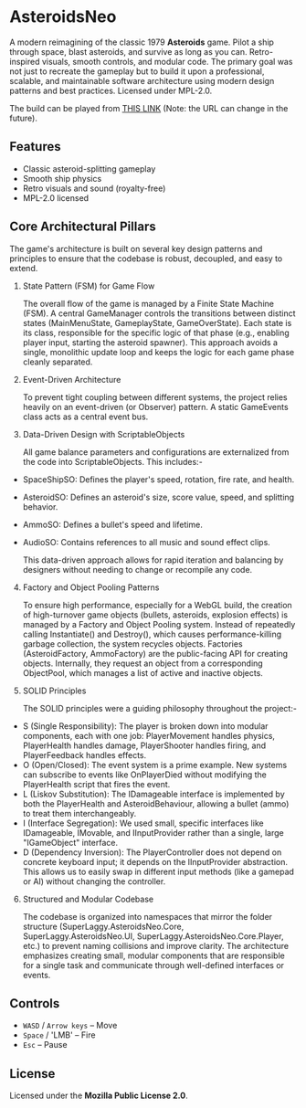 # AsteroidsNeo
A modern reimagining of the classic 1979 **Asteroids** game. Pilot a ship through space, blast asteroids, and survive as long as you can. Retro-inspired visuals, smooth controls, and modular code. The primary goal was not just to recreate the gameplay but to build it upon a professional, scalable, and maintainable software architecture using modern design patterns and best practices. Licensed under MPL-2.0.

The build can be played from [THIS LINK](https://absurdlabs.io/asteroidsneo/) (Note: the URL can change in the future).

## Features
- Classic asteroid-splitting gameplay
- Smooth ship physics
- Retro visuals and sound (royalty-free)
- MPL-2.0 licensed

## Core Architectural Pillars
The game's architecture is built on several key design patterns and principles to ensure that the codebase is robust, decoupled, and easy to extend.

1. State Pattern (FSM) for Game Flow
   
   The overall flow of the game is managed by a Finite State Machine (FSM). A central GameManager controls the transitions between distinct states (MainMenuState, GameplayState, GameOverState). Each state is its class, responsible for the specific logic of that phase (e.g., enabling player input, starting the asteroid spawner). This approach avoids a single, monolithic update loop and keeps the logic for each game phase cleanly separated.

2. Event-Driven Architecture
   
   To prevent tight coupling between different systems, the project relies heavily on an event-driven (or Observer) pattern. A static GameEvents class acts as a central event bus.

3. Data-Driven Design with ScriptableObjects
   
   All game balance parameters and configurations are externalized from the code into ScriptableObjects. This includes:-
- SpaceShipSO: Defines the player's speed, rotation, fire rate, and health.
- AsteroidSO: Defines an asteroid's size, score value, speed, and splitting behavior.
- AmmoSO: Defines a bullet's speed and lifetime.
- AudioSO: Contains references to all music and sound effect clips.

  This data-driven approach allows for rapid iteration and balancing by designers without needing to change or recompile any code.

4. Factory and Object Pooling Patterns
   
   To ensure high performance, especially for a WebGL build, the creation of high-turnover game objects (bullets, asteroids, explosion effects) is managed by a Factory and Object Pooling system. Instead of repeatedly calling Instantiate() and Destroy(), which causes performance-killing garbage collection, the system recycles objects. Factories (AsteroidFactory, AmmoFactory) are the public-facing API for creating objects. Internally, they request an object from a corresponding ObjectPool, which manages a list of active and inactive objects.

5. SOLID Principles
   
   The SOLID principles were a guiding philosophy throughout the project:-
- S (Single Responsibility): The player is broken down into modular components, each with one job: PlayerMovement handles physics, PlayerHealth handles damage, PlayerShooter handles firing, and PlayerFeedback handles effects.
- O (Open/Closed): The event system is a prime example. New systems can subscribe to events like OnPlayerDied without modifying the PlayerHealth script that fires the event.
- L (Liskov Substitution): The IDamageable interface is implemented by both the PlayerHealth and AsteroidBehaviour, allowing a bullet (ammo) to treat them interchangeably.
- I (Interface Segregation): We used small, specific interfaces like IDamageable, IMovable, and IInputProvider rather than a single, large "IGameObject" interface.
- D (Dependency Inversion): The PlayerController does not depend on concrete keyboard input; it depends on the IInputProvider abstraction. This allows us to easily swap in different input methods (like a gamepad or AI) without changing the controller.

6. Structured and Modular Codebase

   The codebase is organized into namespaces that mirror the folder structure (SuperLaggy.AsteroidsNeo.Core, SuperLaggy.AsteroidsNeo.UI, SuperLaggy.AsteroidsNeo.Core.Player, etc.) to prevent naming collisions and improve clarity. The architecture emphasizes creating small, modular components that are responsible for a single task and communicate through well-defined interfaces or events.

## Controls
- `WASD` / `Arrow keys` – Move
- `Space` / 'LMB' – Fire
- `Esc` – Pause

## License
Licensed under the **Mozilla Public License 2.0**.
